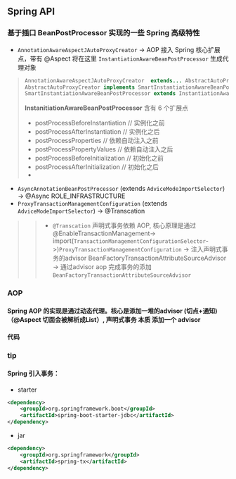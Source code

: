 ## Spring API

### 基于插口 BeanPostProcessor 实现的一些 Spring 高级特性
* `AnnotationAwareAspectJAutoProxyCreator` -> AOP 接入 Spring 核心扩展点，带有 @Aspect 将在这里 `InstantiationAwareBeanPostProcessor` 生成代理对象
>```java
>AnnotationAwareAspectJAutoProxyCreator  extends... AbstractAutoProxyCreator
>AbstractAutoProxyCreator implements SmartInstantiationAwareBeanPostProcessor
>SmartInstantiationAwareBeanPostProcessor extends InstantiationAwareBeanPostProcessor
>
>```
>
>**InstanitiationAwareBeanPostProcessor** 含有 6 个扩展点
>
>* postProcessBeforeInstantiation // 实例化之前
>* postProcessAfterInstantiation // 实例化之后
>* postProcessProperties // 依赖自动注入之前
>* postProcessPropertyValues // 依赖自动注入之后
>* postProcessBeforeInitialization  // 初始化之前
>* postProcessAfterInitialization // 初始化之后
>* 
>
* `AsyncAnnotationBeanPostProcessor` (extends `AdviceModeImportSelector`) -> @Async ROLE_INFRASTRUCTURE
* `ProxyTransactionManagementConfiguration` (extends `AdviceModeImportSelector`) -> @Transcation
>> * `@Transcation` 声明式事务依赖 AOP, 核心原理是通过 @EnableTransactionManagement-> import(`TransactionManagementConfigurationSelector`->)`ProxyTransactionManagementConfiguration` -> 注入声明式事务的advisor BeanFactoryTransactionAttributeSourceAdvisor -> 通过advisor aop 完成事务的添加 `BeanFactoryTransactionAttributeSourceAdvisor` 

### AOP
#### Spring AOP 的实现是通过动态代理。核心是添加一堆的advisor (切点+通知)（@Aspect 切面会被解析成List<Advisor>）, 声明式事务 本质 添加一个 advisor 
#### 代码






### tip
#### Spring 引入事务：
* starter
```XML
<dependency>
    <groupId>org.springframework.boot</groupId>
    <artifactId>spring-boot-starter-jdbc</artifactId>
</dependency>
```

* jar
```XML
<dependency>
    <groupId>org.springframework</groupId>
    <artifactId>spring-tx</artifactId>
</dependency>
```